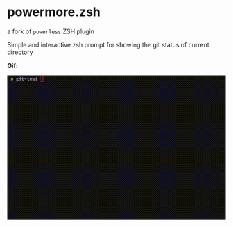 # powermore.zsh
a fork of `powerless` ZSH plugin

Simple and interactive zsh prompt for showing the git
status of current directory

**Gif:**

![powermore-gif](shots/powermore-zsh-show.gif)
<!-- show screenshots -->
<!--
**Screenshots:**

![dirty-and-staged](shots/diry-staged.png)

![dirty-and-staged](shots/diryStaged.png)

![dirty-and-staged](shots/clean-new.png)
-->
